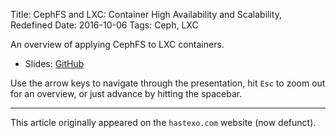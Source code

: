 Title: CephFS and LXC: Container High Availability and Scalability, Redefined
Date: 2016-10-06
Tags: Ceph, LXC

An overview of applying CephFS to LXC containers.

<!--break-->

* Slides: [GitHub](https://fghaas.github.io/lceu2016-cephlxc/)

Use the arrow keys to navigate through the presentation, hit `Esc` to
zoom out for an overview, or just advance by hitting the spacebar.

* * *

This article originally appeared on the `hastexo.com` website (now defunct).
